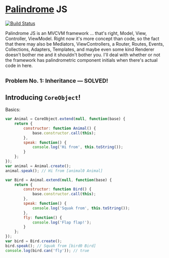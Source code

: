 # [Palindrome](http://en.wikipedia.org/wiki/Palindrome) JS

[![Build Status](https://travis-ci.org/mysterycommand/palindromejs.png?branch=master)](https://travis-ci.org/mysterycommand/palindromejs)

Palindrome JS is an MVCVM framework … that's right, Model, View, Controller, ViewModel. Right now it's more concept than code, so the fact that there may also be Mediators, ViewControllers, a Router, Routes, Events, Collections, Adapters, Templates, and maybe even some kind Renderer doesn't bother me and it shouldn't bother you. I'll deal with whether or not the framework has palindrometric component initials when there's actual code in here.

## <small>Problem No. 1: Inheritance — SOLVED!</small>
## Introducing `CoreObject`!

Basics:

```javascript
var Animal = CoreObject.extend(null, function(base) {
    return {
        constructor: function Animal() {
            base.constructor.call(this);
        },
        speak: function() {
            console.log('Hi from', this.toString());
        }
    };
});
var animal = Animal.create();
animal.speak(); // Hi from [animal0 Animal]

var Bird = Animal.extend(null, function(base) {
    return {
        constructor: function Bird() {
            base.constructor.call(this);
        },
        speak: function() {
            console.log('Squak from', this.toString());
        },
        fly: function() {
            console.log('Flap flap!');
        }
    };
});
var bird = Bird.create();
bird.speak(); // Squak from [bird0 Bird]
console.log(bird.can('fly')); // true
```
